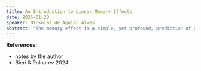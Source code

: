 ```yaml
---
title: An Introduction to Linear Memory Effects
date: 2025-01-28
speaker: Níckolas de Aguiar Alves
abstract: "The memory effect is a simple, yet profound, prediction of general relativity. Over the last decade, it has been noticed that it bears close connections to topics in the infrared structure of general relativity and gauge theory, and it is expected to be measured in future gravitational wave detectors. In this work, we provide a pedagogical introduction to the linear memory effect in the scalar, electromagnetic, and gravitational scenarios. The calculations illustrate the application of many methods of classical electrodynamics---such as the use of retarded potentials and multipole expansions---to a phenomenon still hardly found in modern textbooks in both electrodynamics or gravity."
---
```


**References:**
 - notes by the author
 - Bieri & Polnarev 2024 
